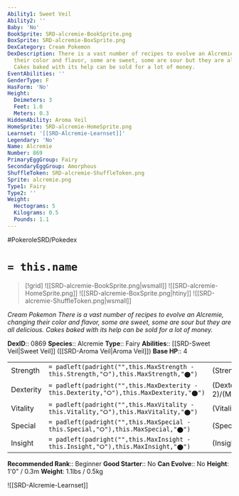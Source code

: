 ```yaml
---
Ability1: Sweet Veil
Ability2: ''
Baby: 'No'
BookSprite: SRD-alcremie-BookSprite.png
BoxSprite: SRD-alcremie-BoxSprite.png
DexCategory: Cream Pokemon
DexDescription: There is a vast number of recipes to evolve an Alcremie, changing
  their color and flavor, some are sweet, some are sour but they are all delicious.
  Cakes baked with its help can be sold for a lot of money.
EventAbilities: ''
GenderType: F
HasForm: 'No'
Height:
  Deimeters: 3
  Feet: 1.0
  Meters: 0.3
HiddenAbility: Aroma Veil
HomeSprite: SRD-alcremie-HomeSprite.png
Learnset: '[[SRD-Alcremie-Learnset]]'
Legendary: 'No'
Name: Alcremie
Number: 869
PrimaryEggGroup: Fairy
SecondaryEggGroup: Amorphous
ShuffleToken: SRD-alcremie-ShuffleToken.png
Sprite: alcremie.png
Type1: Fairy
Type2: ''
Weight:
  Hectograms: 5
  Kilograms: 0.5
  Pounds: 1.1
---
```


#PokeroleSRD/Pokedex

# `= this.name`

> [!grid]
> ![[SRD-alcremie-BookSprite.png|wsmall]]
> ![[SRD-alcremie-HomeSprite.png]]
> ![[SRD-alcremie-BoxSprite.png|htiny]]
> ![[SRD-alcremie-ShuffleToken.png|wsmall]]


*Cream Pokemon*
*There is a vast number of recipes to evolve an Alcremie, changing their color and flavor, some are sweet, some are sour but they are all delicious. Cakes baked with its help can be sold for a lot of money.*

**DexID**:: 0869
**Species**:: Alcremie
**Type**:: Fairy
**Abilities**:: [[SRD-Sweet Veil|Sweet Veil]] ([[SRD-Aroma Veil|Aroma Veil]])
**Base HP**:: 4

|           |                                                                                        |                                          |
| --------- | -------------------------------------------------------------------------------------- | ---------------------------------------- |
| Strength  | `= padleft(padright("",this.MaxStrength - this.Strength,"⭘"),this.MaxStrength,"⬤")`    | (Strength::2)/(MaxStrength::4)   |
| Dexterity | `= padleft(padright("",this.MaxDexterity - this.Dexterity,"⭘"),this.MaxDexterity,"⬤")` | (Dexterity:: 2)/(MaxDexterity::4) |
| Vitality  | `= padleft(padright("",this.MaxVitality - this.Vitality,"⭘"),this.MaxVitality,"⬤")`    | (Vitality::2)/(MaxVitality::5)   |
| Special   | `= padleft(padright("",this.MaxSpecial - this.Special,"⭘"),this.MaxSpecial,"⬤")`       | (Special::3)/(MaxSpecial::6)     |
| Insight   | `= padleft(padright("",this.MaxInsight - this.Insight,"⭘"),this.MaxInsight,"⬤")`       | (Insight::3)/(MaxInsight::6)     |


**Recommended Rank**:: Beginner
**Good Starter**:: No
**Can Evolve**:: No
**Height**: 1'0" / 0.3m
**Weight**: 1.1lbs / 0.5kg

![[SRD-Alcremie-Learnset]]